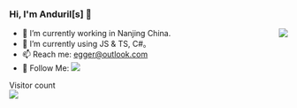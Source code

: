 ###  Hi, I'm Anduril[s] 👋

<img align="right" src="https://github-readme-stats.vercel.app/api?username=andurils&show_icons=true&theme=merko" /> 

- 🔭 I’m currently working in Nanjing China.
- 🌱 I’m currently using JS & TS, C#。
- 📫 Reach me: egger@outlook.com
- 👏 Follow Me: [![](https://img.shields.io/github/followers/andurils?label=follow%20me&style=social)](https://github.com/andurils/)

<p align="left">
  Visitor count<br>
  <img src="https://andurils-github-profile-counter.glitch.me/count.svg" />
</p>


<!--
**andurils/andurils** is a ✨ _special_ ✨ repository because its `README.md` (this file) appears on your GitHub profile.

Here are some ideas to get you started:

- 🔭 I’m currently working on ...
- 🌱 I’m currently learning ...
- 👯 I’m looking to collaborate on ...
- 🤔 I’m looking for help with ...
- 💬 Ask me about ...
- 📫 How to reach me: ...
- 😄 Pronouns: ...
- ⚡ Fun fact: ...

[![Andurils's github stats](https://github-readme-stats.vercel.app/api?username=andurils&theme=merko)](https://github.com/anuraghazra/github-readme-stats)
-->
